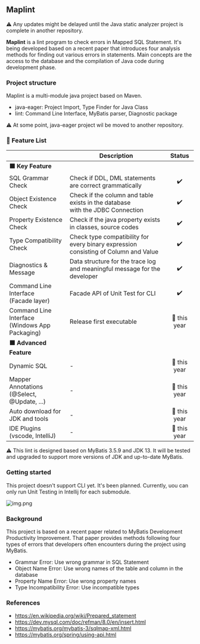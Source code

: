 ## Maplint

:warning: Any updates might be delayed until the Java static analyzer project is complete in another repository.

**Maplint** is a lint program to check errors in Mapped SQL Statement.
It's being developed based on a recent paper that introduces four analysis methods 
for finding out various errors in statements. Main concepts are 
the access to the database and the compilation of Java code during development phase.

### Project structure

Maplint is a multi-module java project based on Maven.

- java-eager: Project Import, Type Finder for Java Class
- lint: Command Line Interface, MyBatis parser, Diagnostic package

:warning: At some point, java-eager project wil be moved to another repository.

### :triangular_flag_on_post: Feature List

|                                                               | Description                                                                             |              Status              |
|---------------------------------------------------------------|-----------------------------------------------------------------------------------------|:--------------------------------:|
| **:green_square: Key Feature**                                |                                                                                         |                                  |
| SQL Grammar Check                                             | Check if DDL, DML statements are correct grammatically                                  |        :heavy_check_mark:        |
| Object Existence Check                                        | Check if the column and table exists in the database <br>with the JDBC Connection       |        :heavy_check_mark:        |
| Property Existence Check                                      | Check if the java property exists in classes, source codes                              |        :heavy_check_mark:        |
| Type Compatibility Check                                      | Check type compatibility for every binary expression <br>consisting of Column and Value |        :heavy_check_mark:        |
| Diagnostics & Message                                         | Data structure for the trace log and meaningful message for the developer               |     :heavy_check_mark:     |
| Command Line Interface<br>(Facade layer) | Facade API of Unit Test for CLI                                                         |     :heavy_check_mark:     |
| Command Line Interface<br>(Windows App Packaging) | Release first executable                                                         |     :calendar: this year     |
| **:green_square: Advanced Feature**                           |                                                                                         |                                  |
| Dynamic SQL                                                   | -                                                                                       | :calendar: this year |
| Mapper Annotations<br>(@Select, @Update, ...)                 | -                                                                                       | :calendar: this year |
| Auto download for JDK and tools                               | -                                                                                       | :calendar: this year |
| IDE Plugins (vscode, IntelliJ)                                | -                                                                                       | :calendar: this year |

:warning: This lint is designed based on MyBatis 3.5.9 and JDK 13. It will be tested and upgraded to support more versions of JDK and up-to-date MyBatis.


### Getting started

This project doesn't support CLI yet. It's been planned.
Currently, uou can only run Unit Testing in Intellij for each submodule.

![img.png](img.png)

### Background

This project is based on a recent paper related to MyBatis Development Productivity Improvement. 
That paper provides methods following four types of errors that developers often encounters during the project using MyBatis.
- Grammar Error: Use wrong grammar in SQL Statement
- Object Name Error: Use wrong names of the table and column in the database
- Property Name Error: Use wrong property names
- Type Incompatibility Error: Use incompatible types


### References
- https://en.wikipedia.org/wiki/Prepared_statement
- https://dev.mysql.com/doc/refman/8.0/en/insert.html
- https://mybatis.org/mybatis-3/sqlmap-xml.html
- https://mybatis.org/spring/using-api.html